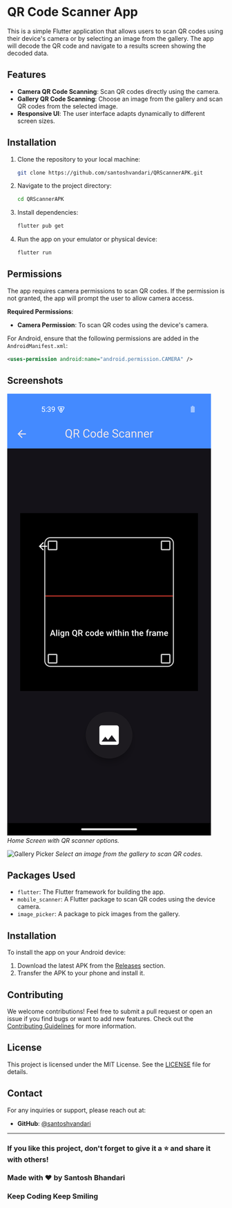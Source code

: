 # QR Code Scanner App

This is a simple Flutter application that allows users to scan QR codes using their device's camera or by selecting an image from the gallery. The app will decode the QR code and navigate to a results screen showing the decoded data.

## Features

- **Camera QR Code Scanning**: Scan QR codes directly using the camera.
- **Gallery QR Code Scanning**: Choose an image from the gallery and scan QR codes from the selected image.
- **Responsive UI**: The user interface adapts dynamically to different screen sizes.

## Installation

1. Clone the repository to your local machine:

   ```bash
   git clone https://github.com/santoshvandari/QRScannerAPK.git
   ```

2. Navigate to the project directory:

   ```bash
   cd QRScannerAPK
   ```

3. Install dependencies:

   ```bash
   flutter pub get
   ```

4. Run the app on your emulator or physical device:

   ```bash
   flutter run
   ```

## Permissions

The app requires camera permissions to scan QR codes. If the permission is not granted, the app will prompt the user to allow camera access.

**Required Permissions**:

- **Camera Permission**: To scan QR codes using the device's camera.

For Android, ensure that the following permissions are added in the `AndroidManifest.xml`:

```xml
<uses-permission android:name="android.permission.CAMERA" />
```


## Screenshots

![Home Screen](screenshots/home_screen.png)
*Home Screen with QR scanner options.*

![Gallery Picker](screenshots/gallery_picker.png)
*Select an image from the gallery to scan QR codes.*

## Packages Used

- `flutter`: The Flutter framework for building the app.
- `mobile_scanner`: A Flutter package to scan QR codes using the device camera.
- `image_picker`: A package to pick images from the gallery.

## Installation
To install the app on your Android device:
1. Download the latest APK from the [Releases](https://github.com/santoshvandari/qrscannerapk/releases) section.
2. Transfer the APK to your phone and install it.

## Contributing
We welcome contributions! Feel free to submit a pull request or open an issue if you find bugs or want to add new features. Check out the [Contributing Guidelines](CONTRIBUTING.md) for more information.

## License
This project is licensed under the MIT License. See the [LICENSE](LICENSE) file for details.

## Contact
For any inquiries or support, please reach out at:
- **GitHub**: [@santoshvandari](https://github.com/santoshvandari)

---

### If you like this project, don't forget to give it a ⭐ and share it with others!

### Made with ❤️ by Santosh Bhandari 

### Keep Coding Keep Smiling